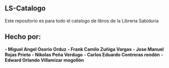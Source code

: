 ## LS-Catalogo

Este repositorio es para todo el catalogo de libros de la Libreria Sabiduria

## Hecho por:

**- Miguel Angel Osorio Orduz**
**- Frank Camilo Zuñiga Vargas**
**- Jose Manuel Rojas Prieto**
**- Nikolas Peña Verdugo**
**- Carlos Eduardo Contreras rondón**
**- Edward Orlando Villamizar mogollón**